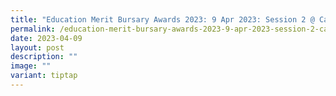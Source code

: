 ```yaml
---
title: "Education Merit Bursary Awards 2023: 9 Apr 2023: Session 2 @ Cairnhill CC"
permalink: /education-merit-bursary-awards-2023-9-apr-2023-session-2-cairnhill-cc/
date: 2023-04-09
layout: post
description: ""
image: ""
variant: tiptap
---
```

